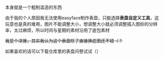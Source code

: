 本身就是一个粗制滥造的东西

由于我的个人原因我无法使用easyface制作表盘，只能选择**表盘自定义工具**，这玩意也是真的难用，图片不能调整大小，想调整大小就必须调整插入图标的分辨率，太过麻烦，所以时间与星期的素材沿用了底包素材


~~我是个凉推，其实我认为这个表盘除了直接换底图还不错（？~~


如果喜欢的话可以下载仓库里的表盘问卷试试（）
